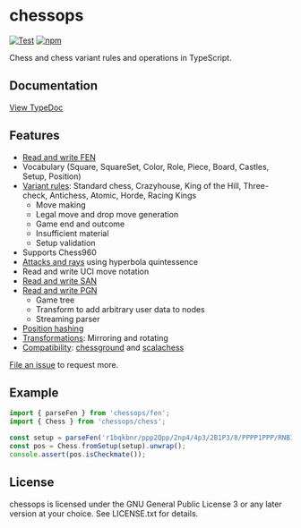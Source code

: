 # chessops

[![Test](https://github.com/niklasf/chessops/workflows/Test/badge.svg)](https://github.com/niklasf/chessops/actions)
[![npm](https://img.shields.io/npm/v/chessops)](https://www.npmjs.com/package/chessops)

Chess and chess variant rules and operations in TypeScript.

## Documentation

[View TypeDoc](https://niklasf.github.io/chessops/)

## Features

- [Read and write FEN](https://niklasf.github.io/chessops/modules/fen.html)
- Vocabulary (Square, SquareSet, Color, Role, Piece, Board, Castles, Setup,
  Position)
- [Variant rules](https://niklasf.github.io/chessops/modules/variant.html): Standard chess, Crazyhouse, King of the Hill, Three-check,
  Antichess, Atomic, Horde, Racing Kings
  - Move making
  - Legal move and drop move generation
  - Game end and outcome
  - Insufficient material
  - Setup validation
- Supports Chess960
- [Attacks and rays](https://niklasf.github.io/chessops/modules/attacks.html) using hyperbola quintessence
- Read and write UCI move notation
- [Read and write SAN](https://niklasf.github.io/chessops/modules/san.html)
- [Read and write PGN](https://niklasf.github.io/chessops/modules/pgn.html)
  - Game tree
  - Transform to add arbitrary user data to nodes
  - Streaming parser
- [Position hashing](https://niklasf.github.io/chessops/modules/hash.html)
- [Transformations](https://niklasf.github.io/chessops/modules/transform.html): Mirroring and rotating
- [Compatibility](https://niklasf.github.io/chessops/modules/compat.html): [chessground](https://github.com/ornicar/chessground) and [scalachess](https://github.com/ornicar/scalachess)

[File an issue](https://github.com/niklasf/chessops/issues/new) to request more.

## Example

```javascript
import { parseFen } from 'chessops/fen';
import { Chess } from 'chessops/chess';

const setup = parseFen('r1bqkbnr/ppp2Qpp/2np4/4p3/2B1P3/8/PPPP1PPP/RNB1K1NR b KQkq - 0 4').unwrap();
const pos = Chess.fromSetup(setup).unwrap();
console.assert(pos.isCheckmate());
```

## License

chessops is licensed under the GNU General Public License 3 or any later
version at your choice. See LICENSE.txt for details.
